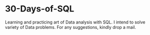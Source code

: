 # 30-Days-of-SQL
Learning and practicing art of Data analysis with SQL. 
I intend to solve variety of Data problems. 
For any suggestions, kindly drop a mail.
